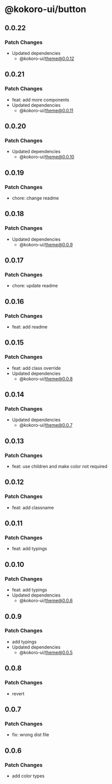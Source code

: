 # @kokoro-ui/button

## 0.0.22

### Patch Changes

- Updated dependencies
  - @kokoro-ui/theme@0.0.12

## 0.0.21

### Patch Changes

- feat: add more components
- Updated dependencies
  - @kokoro-ui/theme@0.0.11

## 0.0.20

### Patch Changes

- Updated dependencies
  - @kokoro-ui/theme@0.0.10

## 0.0.19

### Patch Changes

- chore: change readme

## 0.0.18

### Patch Changes

- Updated dependencies
  - @kokoro-ui/theme@0.0.9

## 0.0.17

### Patch Changes

- chore: update readme

## 0.0.16

### Patch Changes

- feat: add readme

## 0.0.15

### Patch Changes

- feat: add class override
- Updated dependencies
  - @kokoro-ui/theme@0.0.8

## 0.0.14

### Patch Changes

- Updated dependencies
  - @kokoro-ui/theme@0.0.7

## 0.0.13

### Patch Changes

- feat: use children and make color not required

## 0.0.12

### Patch Changes

- feat: add classname

## 0.0.11

### Patch Changes

- feat: add typings

## 0.0.10

### Patch Changes

- feat: add typings
- Updated dependencies
  - @kokoro-ui/theme@0.0.6

## 0.0.9

### Patch Changes

- add typings
- Updated dependencies
  - @kokoro-ui/theme@0.0.5

## 0.0.8

### Patch Changes

- revert

## 0.0.7

### Patch Changes

- fix: wrong dist file

## 0.0.6

### Patch Changes

- add color types
